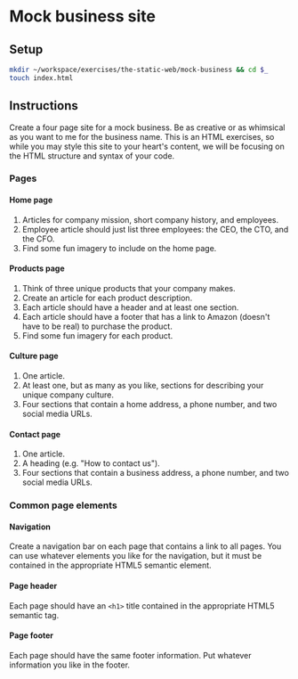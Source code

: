 # Mock business site

## Setup

```bash
mkdir ~/workspace/exercises/the-static-web/mock-business && cd $_
touch index.html
```

## Instructions

Create a four page site for a mock business. Be as creative or as whimsical as you want to me for the business name. This is an HTML exercises, so while you may style this site to your heart's content, we will be focusing on the HTML structure and syntax of your code.

### Pages

#### Home page

1. Articles for company mission, short company history, and employees.
1. Employee article should just list three employees: the CEO, the CTO, and the CFO.
1. Find some fun imagery to include on the home page.

#### Products page

1. Think of three unique products that your company makes.
1. Create an article for each product description.
1. Each article should have a header and at least one section.
1. Each article should have a footer that has a link to Amazon (doesn't have to be real) to purchase the product.
1. Find some fun imagery for each product.

#### Culture page

1. One article.
1. At least one, but as many as you like, sections for describing your unique company culture.
1. Four sections that contain a home address, a phone number, and two social media URLs.

#### Contact page

1. One article.
1. A heading (e.g. "How to contact us").
1. Four sections that contain a business address, a phone number, and two social media URLs.

### Common page elements

#### Navigation

Create a navigation bar on each page that contains a link to all pages. You can use whatever elements you like for the navigation, but it must be contained in the appropriate HTML5 semantic element.

#### Page header

Each page should have an `<h1>` title contained in the appropriate HTML5 semantic tag.

#### Page footer

Each page should have the same footer information. Put whatever information you like in the footer.

